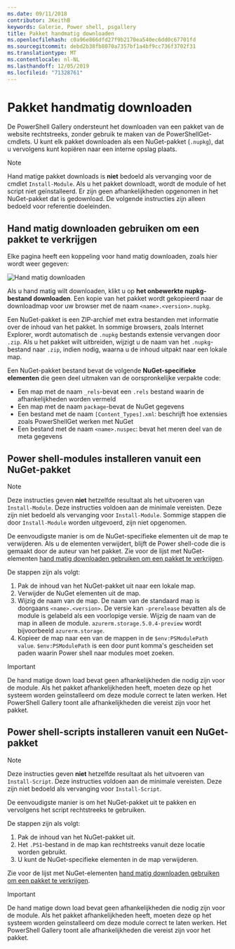 ```yaml
---
ms.date: 09/11/2018
contributor: JKeithB
keywords: Galerie, Power shell, psgallery
title: Pakket handmatig downloaden
ms.openlocfilehash: c0a96e866dfd27f9b2170ea540ec6dd0c67701fd
ms.sourcegitcommit: debd2b38fb8070a7357bf1a4bf9cc736f3702f31
ms.translationtype: MT
ms.contentlocale: nl-NL
ms.lasthandoff: 12/05/2019
ms.locfileid: "71328761"
---
```

# <a name="manual-package-download"></a>Pakket handmatig downloaden

De PowerShell Gallery ondersteunt het downloaden van een pakket van de website rechtstreeks, zonder gebruik te maken van de PowerShellGet-cmdlets. U kunt elk pakket downloaden als een NuGet-pakket (`.nupkg`), dat u vervolgens kunt kopiëren naar een interne opslag plaats.

> [!NOTE]
> Hand matige pakket downloads is **niet** bedoeld als vervanging voor de cmdlet `Install-Module`.
> Als u het pakket downloadt, wordt de module of het script niet geïnstalleerd. Er zijn geen afhankelijkheden opgenomen in het NuGet-pakket dat is gedownload. De volgende instructies zijn alleen bedoeld voor referentie doeleinden.

## <a name="using-manual-download-to-acquire-a-package"></a>Hand matig downloaden gebruiken om een pakket te verkrijgen

Elke pagina heeft een koppeling voor hand matig downloaden, zoals hier wordt weer gegeven:

![Hand matig downloaden](../../Images/packagedisplaypagewithpseditions.png)

Als u hand matig wilt downloaden, klikt u op **het onbewerkte nupkg-bestand downloaden**. Een kopie van het pakket wordt gekopieerd naar de downloadmap voor uw browser met de naam `<name>.<version>.nupkg`.

Een NuGet-pakket is een ZIP-archief met extra bestanden met informatie over de inhoud van het pakket. In sommige browsers, zoals Internet Explorer, wordt automatisch de `.nupkg` bestands extensie vervangen door `.zip`. Als u het pakket wilt uitbreiden, wijzigt u de naam van het `.nupkg`-bestand naar `.zip`, indien nodig, waarna u de inhoud uitpakt naar een lokale map.

Een NuGet-pakket bestand bevat de volgende **NuGet-specifieke elementen** die geen deel uitmaken van de oorspronkelijke verpakte code:

- Een map met de naam `_rels`-bevat een `.rels` bestand waarin de afhankelijkheden worden vermeld
- Een map met de naam `package`-bevat de NuGet gegevens
- Een bestand met de naam `[Content_Types].xml`: beschrijft hoe extensies zoals PowerShellGet werken met NuGet
- Een bestand met de naam `<name>.nuspec`: bevat het meren deel van de meta gegevens

## <a name="installing-powershell-modules-from-a-nuget-package"></a>Power shell-modules installeren vanuit een NuGet-pakket

> [!NOTE]
> Deze instructies geven **niet** hetzelfde resultaat als het uitvoeren van `Install-Module`. Deze instructies voldoen aan de minimale vereisten. Deze zijn niet bedoeld als vervanging voor `Install-Module`.
> Sommige stappen die door `Install-Module` worden uitgevoerd, zijn niet opgenomen.

De eenvoudigste manier is om de NuGet-specifieke elementen uit de map te verwijderen. Als u de elementen verwijdert, blijft de Power shell-code die is gemaakt door de auteur van het pakket.
Zie voor de lijst met NuGet-elementen [hand matig downloaden gebruiken om een pakket te verkrijgen](#using-manual-download-to-acquire-a-package).

De stappen zijn als volgt:

1. Pak de inhoud van het NuGet-pakket uit naar een lokale map.
2. Verwijder de NuGet elementen uit de map.
3. Wijzig de naam van de map. De naam van de standaard map is doorgaans `<name>.<version>`. De versie kan `-prerelease` bevatten als de module is gelabeld als een voorlopige versie. Wijzig de naam van de map in alleen de module. `azurerm.storage.5.0.4-preview` wordt bijvoorbeeld `azurerm.storage`.
4. Kopieer de map naar een van de mappen in de `$env:PSModulePath value`. `$env:PSModulePath` is een door punt komma's gescheiden set paden waarin Power shell naar modules moet zoeken.

> [!IMPORTANT]
> De hand matige down load bevat geen afhankelijkheden die nodig zijn voor de module. Als het pakket afhankelijkheden heeft, moeten deze op het systeem worden geïnstalleerd om deze module correct te laten werken. Het PowerShell Gallery toont alle afhankelijkheden die vereist zijn voor het pakket.

## <a name="installing-powershell-scripts-from-a-nuget-package"></a>Power shell-scripts installeren vanuit een NuGet-pakket

> [!NOTE]
> Deze instructies geven **niet** hetzelfde resultaat als het uitvoeren van `Install-Script`. Deze instructies voldoen aan de minimale vereisten. Deze zijn niet bedoeld als vervanging voor `Install-Script`.

De eenvoudigste manier is om het NuGet-pakket uit te pakken en vervolgens het script rechtstreeks te gebruiken.

De stappen zijn als volgt:

1. Pak de inhoud van het NuGet-pakket uit.
2. Het `.PS1`-bestand in de map kan rechtstreeks vanuit deze locatie worden gebruikt.
3. U kunt de NuGet-specifieke elementen in de map verwijderen.

Zie voor de lijst met NuGet-elementen [hand matig downloaden gebruiken om een pakket te verkrijgen](#using-manual-download-to-acquire-a-package).

> [!IMPORTANT]
> De hand matige down load bevat geen afhankelijkheden die nodig zijn voor de module. Als het pakket afhankelijkheden heeft, moeten deze op het systeem worden geïnstalleerd om deze module correct te laten werken. Het PowerShell Gallery toont alle afhankelijkheden die vereist zijn voor het pakket.
